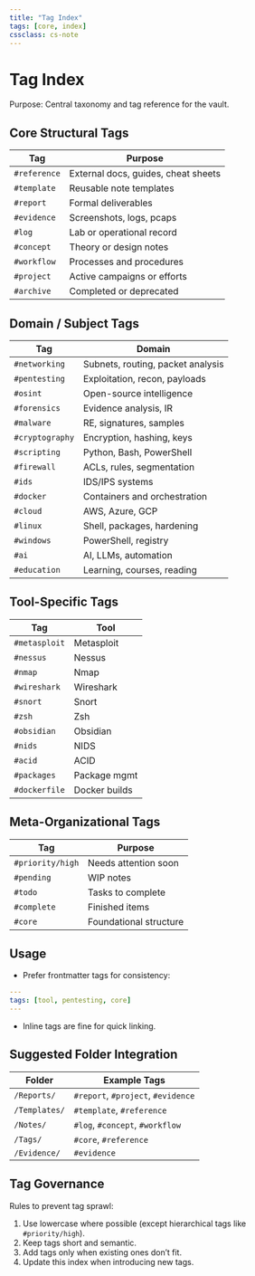 ```yaml
---
title: "Tag Index"
tags: [core, index]
cssclass: cs-note
---
```


# Tag Index

Purpose: Central taxonomy and tag reference for the vault.

## Core Structural Tags
| Tag | Purpose |
|-----|---------|
| `#reference` | External docs, guides, cheat sheets |
| `#template` | Reusable note templates |
| `#report` | Formal deliverables |
| `#evidence` | Screenshots, logs, pcaps |
| `#log` | Lab or operational record |
| `#concept` | Theory or design notes |
| `#workflow` | Processes and procedures |
| `#project` | Active campaigns or efforts |
| `#archive` | Completed or deprecated |

## Domain / Subject Tags
| Tag | Domain |
|-----|--------|
| `#networking` | Subnets, routing, packet analysis |
| `#pentesting` | Exploitation, recon, payloads |
| `#osint` | Open-source intelligence |
| `#forensics` | Evidence analysis, IR |
| `#malware` | RE, signatures, samples |
| `#cryptography` | Encryption, hashing, keys |
| `#scripting` | Python, Bash, PowerShell |
| `#firewall` | ACLs, rules, segmentation |
| `#ids` | IDS/IPS systems |
| `#docker` | Containers and orchestration |
| `#cloud` | AWS, Azure, GCP |
| `#linux` | Shell, packages, hardening |
| `#windows` | PowerShell, registry |
| `#ai` | AI, LLMs, automation |
| `#education` | Learning, courses, reading |

## Tool-Specific Tags
| Tag | Tool |
|-----|------|
| `#metasploit` | Metasploit |
| `#nessus` | Nessus |
| `#nmap` | Nmap |
| `#wireshark` | Wireshark |
| `#snort` | Snort |
| `#zsh` | Zsh |
| `#obsidian` | Obsidian |
| `#nids` | NIDS |
| `#acid` | ACID |
| `#packages` | Package mgmt |
| `#dockerfile` | Docker builds |

## Meta-Organizational Tags
| Tag | Purpose |
|-----|---------|
| `#priority/high` | Needs attention soon |
| `#pending` | WIP notes |
| `#todo` | Tasks to complete |
| `#complete` | Finished items |
| `#core` | Foundational structure |

## Usage
- Prefer frontmatter tags for consistency:
```yaml
---
tags: [tool, pentesting, core]
---
```
- Inline tags are fine for quick linking.

## Suggested Folder Integration
| Folder | Example Tags |
|--------|--------------|
| `/Reports/` | `#report`, `#project`, `#evidence` |
| `/Templates/` | `#template`, `#reference` |
| `/Notes/` | `#log`, `#concept`, `#workflow` |
| `/Tags/` | `#core`, `#reference` |
| `/Evidence/` | `#evidence` |

## Tag Governance
Rules to prevent tag sprawl:
1. Use lowercase where possible (except hierarchical tags like `#priority/high`).
2. Keep tags short and semantic.
3. Add tags only when existing ones don’t fit.
4. Update this index when introducing new tags.

